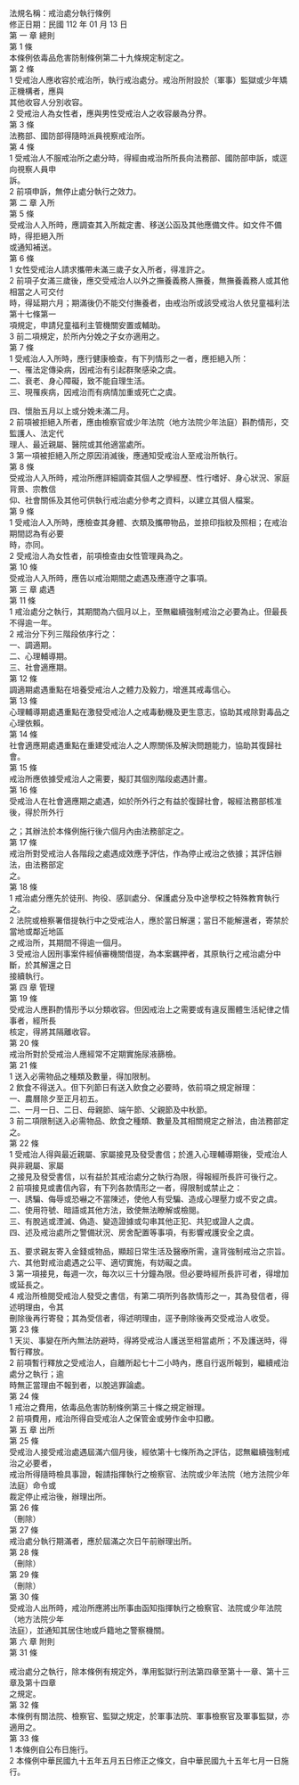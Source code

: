 法規名稱：戒治處分執行條例  
修正日期：民國 112 年 01 月 13 日  
第 一 章 總則  
第 1 條  
本條例依毒品危害防制條例第二十九條規定制定之。  
第 2 條  
1 受戒治人應收容於戒治所，執行戒治處分。戒治所附設於（軍事）監獄或少年矯正機構者，應與  
其他收容人分別收容。  
2 受戒治人為女性者，應與男性受戒治人之收容嚴為分界。  
第 3 條  
法務部、國防部得隨時派員視察戒治所。  
第 4 條  
1 受戒治人不服戒治所之處分時，得經由戒治所所長向法務部、國防部申訴，或逕向視察人員申  
訴。  
2 前項申訴，無停止處分執行之效力。  
第 二 章 入所  
第 5 條  
受戒治人入所時，應調查其入所裁定書、移送公函及其他應備文件。如文件不備時，得拒絕入所  
或通知補送。  
第 6 條  
1 女性受戒治人請求攜帶未滿三歲子女入所者，得准許之。  
2 前項子女滿三歲後，應交受戒治人以外之撫養義務人撫養，無撫養義務人或其他相當之人可交付  
時，得延期六月；期滿後仍不能交付撫養者，由戒治所或該受戒治人依兒童福利法第十七條第一  
項規定，申請兒童福利主管機關安置或輔助。  
3 前二項規定，於所內分娩之子女亦適用之。  
第 7 條  
1 受戒治人入所時，應行健康檢查，有下列情形之一者，應拒絕入所：  
一、罹法定傳染病，因戒治有引起群聚感染之虞。  
二、衰老、身心障礙，致不能自理生活。  
三、現罹疾病，因戒治而有病情加重或死亡之虞。  


四、懷胎五月以上或分娩未滿二月。  
2 前項被拒絕入所者，應由檢察官或少年法院（地方法院少年法庭）斟酌情形，交監護人、法定代  
理人、最近親屬、醫院或其他適當處所。  
3 第一項被拒絕入所之原因消滅後，應通知受戒治人至戒治所執行。  
第 8 條  
受戒治人入所時，戒治所應詳細調查其個人之學經歷、性行嗜好、身心狀況、家庭背景、宗教信  
仰、社會關係及其他可供執行戒治處分參考之資料，以建立其個人檔案。  
第 9 條  
1 受戒治人入所時，應檢查其身體、衣類及攜帶物品，並捺印指紋及照相；在戒治期間認為有必要  
時，亦同。  
2 受戒治人為女性者，前項檢查由女性管理員為之。  
第 10 條  
受戒治人入所時，應告以戒治期間之處遇及應遵守之事項。  
第 三 章 處遇  
第 11 條  
1 戒治處分之執行，其期間為六個月以上，至無繼續強制戒治之必要為止。但最長不得逾一年。  
2 戒治分下列三階段依序行之：  
一、調適期。  
二、心理輔導期。  
三、社會適應期。  
第 12 條  
調適期處遇重點在培養受戒治人之體力及毅力，增進其戒毒信心。  
第 13 條  
心理輔導期處遇重點在激發受戒治人之戒毒動機及更生意志，協助其戒除對毒品之心理依賴。  
第 14 條  
社會適應期處遇重點在重建受戒治人之人際關係及解決問題能力，協助其復歸社會。  
第 15 條  
戒治所應依據受戒治人之需要，擬訂其個別階段處遇計畫。  
第 16 條  
受戒治人在社會適應期之處遇，如於所外行之有益於復歸社會，報經法務部核准後，得於所外行  


之；其辦法於本條例施行後六個月內由法務部定之。  
第 17 條  
戒治所對受戒治人各階段之處遇成效應予評估，作為停止戒治之依據；其評估辦法，由法務部定  
之。  
第 18 條  
1 戒治處分應先於徒刑、拘役、感訓處分、保護處分及中途學校之特殊教育執行之。  
2 法院或檢察署借提執行中之受戒治人，應於當日解還；當日不能解還者，寄禁於當地或鄰近地區  
之戒治所，其期間不得逾一個月。  
3 受戒治人因刑事案件經偵審機關借提，為本案羈押者，其原執行之戒治處分中斷，於其解還之日  
接續執行。  
第 四 章 管理  
第 19 條  
受戒治人應斟酌情形予以分類收容。但因戒治上之需要或有違反團體生活紀律之情事者，經所長  
核定，得將其隔離收容。  
第 20 條  
戒治所對於受戒治人應經常不定期實施尿液篩檢。  
第 21 條  
1 送入必需物品之種類及數量，得加限制。  
2 飲食不得送入。但下列節日有送入飲食之必要時，依前項之規定辦理：  
一、農曆除夕至正月初五。  
二、一月一日、二日、母親節、端午節、父親節及中秋節。  
3 前二項限制送入必需物品、飲食之種類、數量及其相關規定之辦法，由法務部定之。  
第 22 條  
1 受戒治人得與最近親屬、家屬接見及發受書信；於進入心理輔導期後，受戒治人與非親屬、家屬  
之接見及發受書信，以有益於其戒治處分之執行為限，得報經所長許可後行之。  
2 前項接見或書信內容，有下列各款情形之一者，得限制或禁止之：  
一、誘騙、侮辱或恐嚇之不當陳述，使他人有受騙、造成心理壓力或不安之虞。  
二、使用符號、暗語或其他方法，致使無法瞭解或檢閱。  
三、有脫逃或湮滅、偽造、變造證據或勾串其他正犯、共犯或證人之虞。  
四、述及戒治處所之警備狀況、房舍配置等事項，有影響戒護安全之虞。  


五、要求親友寄入金錢或物品，顯超日常生活及醫療所需，違背強制戒治之宗旨。  
六、其他對戒治處遇之公平、適切實施，有妨礙之虞。  
3 第一項接見，每週一次，每次以三十分鐘為限。但必要時經所長許可者，得增加或延長之。  
4 戒治所檢閱受戒治人發受之書信，有第二項所列各款情形之一，其為發信者，得述明理由，令其  
刪除後再行寄發；其為受信者，得述明理由，逕予刪除後再交受戒治人收受。  
第 23 條  
1 天災、事變在所內無法防避時，得將受戒治人護送至相當處所；不及護送時，得暫行釋放。  
2 前項暫行釋放之受戒治人，自離所起七十二小時內，應自行返所報到，繼續戒治處分之執行；逾  
時無正當理由不報到者，以脫逃罪論處。  
第 24 條  
1 戒治之費用，依毒品危害防制條例第三十條之規定辦理。  
2 前項費用，戒治所得自受戒治人之保管金或勞作金中扣繳。  
第 五 章 出所  
第 25 條  
受戒治人接受戒治處遇屆滿六個月後，經依第十七條所為之評估，認無繼續強制戒治之必要者，  
戒治所得隨時檢具事證，報請指揮執行之檢察官、法院或少年法院（地方法院少年法庭）命令或  
裁定停止戒治後，辦理出所。  
第 26 條  
（刪除）  
第 27 條  
戒治處分執行期滿者，應於屆滿之次日午前辦理出所。  
第 28 條  
（刪除）  
第 29 條  
（刪除）  
第 30 條  
受戒治人出所時，戒治所應將出所事由函知指揮執行之檢察官、法院或少年法院（地方法院少年  
法庭），並通知其居住地或戶籍地之警察機關。  
第 六 章 附則  
第 31 條  


戒治處分之執行，除本條例有規定外，準用監獄行刑法第四章至第十一章、第十三章及第十四章  
之規定。  
第 32 條  
本條例有關法院、檢察官、監獄之規定，於軍事法院、軍事檢察官及軍事監獄，亦適用之。  
第 33 條  
1 本條例自公布日施行。  
2 本條例中華民國九十五年五月五日修正之條文，自中華民國九十五年七月一日施行。  


